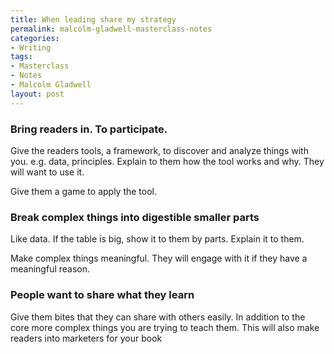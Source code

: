 ```yaml
---
title: When leading share my strategy
permalink: malcolm-gladwell-masterclass-notes
categories:
- Writing
tags:
- Masterclass
- Notes
- Malcolm Gladwell
layout: post
---
```


### Bring readers in. To participate.

Give the readers tools, a framework, to discover and analyze things with you. e.g. data, principles. Explain to them how the tool works and why. They will want to use it. 

Give them a game to apply the tool.



### Break complex things into digestible smaller parts

Like data.  If the table is big, show it to them by parts. Explain it to them.

Make complex things meaningful.  They will engage with it if they have a meaningful reason.



### People want to share what they learn

Give them bites that they can share with others easily. In addition to the core more complex things you are trying to teach them.  This will also make readers into marketers for your book